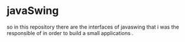 # javaSwing
so in this repository there are the interfaces of javaswing that i was the responsible of in order to build a small applications . 
